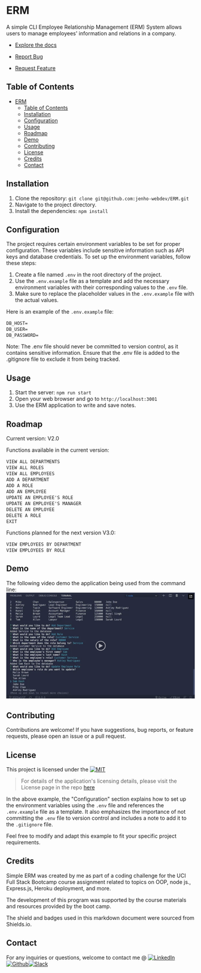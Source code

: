 # ERM
A simple CLI Employee Relationship Management (ERM) System allows users to manage employees' information and relations in a company.  

- [Explore the docs]( https://github.com/jenho-webdev/ERM)

- [Report Bug](https://github.com/jenho-webdev/ERM/issues/)

- [Request Feature](https://github.com/jenho-webdev/ERM/issues)

## Table of Contents

- [ERM](#erm)
  - [Table of Contents](#table-of-contents)
  - [Installation](#installation)
  - [Configuration](#configuration)
  - [Usage](#usage)
  - [Roadmap](#roadmap)
  - [Demo](#demo)
  - [Contributing](#contributing)
  - [License](#license)
  - [Credits](#credits)
  - [Contact](#contact)

## Installation

1. Clone the repository: `git clone git@github.com:jenho-webdev/ERM.git`
2. Navigate to the project directory.
3. Install the dependencies: `npm install`

## Configuration

The project requires certain environment variables to be set for proper configuration. These variables include sensitive information such as API keys and database credentials. To set up the environment variables, follow these steps:

1. Create a file named `.env` in the root directory of the project.
2. Use the `.env.example` file as a template and add the necessary environment variables with their corresponding values to the `.env` file.
3. Make sure to replace the placeholder values in the `.env.example` file with the actual values.

Here is an example of the `.env.example` file:

```plaintext
DB_HOST=
DB_USER=
DB_PASSWORD=
```
Note: The .env file should never be committed to version control, as it contains sensitive information. Ensure that the .env file is added to the .gitignore file to exclude it from being tracked.

## Usage

1. Start the server: `npm run start`
2. Open your web browser and go to `http://localhost:3001`
3. Use the ERM application to write and save notes.

## Roadmap

Current version: V2.0

Functions available in the current version:

```list
VIEW ALL DEPARTMENTS
VIEW ALL ROLES
VIEW ALL EMPLOYEES
ADD A DEPARTMENT
ADD A ROLE
ADD AN EMPLOYEE
UPDATE AN EMPLOYEE'S ROLE
UPDATE AN EMPLOYEE'S MANAGER
DELETE AN EMPLOYEE
DELETE A ROLE
EXIT
```

Functions planned for the next version V3.0:

```list
VIEW EMPLOYEES BY DEPARTMENT
VIEW EMPLOYEES BY ROLE
```

## Demo

The following video demo the application being used from the command line:
[![demo video on v2](./assets/video-thumbnail.png)](https://youtu.be/ryJ6cZsPmUU)

## Contributing

Contributions are welcome! If you have suggestions, bug reports, or feature requests, please open an issue or a pull request.

## License

This project is licensed under the [![MIT](https://img.shields.io/badge/License-MIT-lightgrey.svg)](https://github.com/jenho-webdev/ERM/blob/main/LICENSE)

> For details of the application's licensing details, please visit the License page in the repo [here](https://github.com/jenho-webdev/ERM/blob/main/LICENSE)
>
>
In the above example, the "Configuration" section explains how to set up the environment variables using the `.env` file and references the `.env.example` file as a template. It also emphasizes the importance of not committing the `.env` file to version control and includes a note to add it to the `.gitignore` file.

Feel free to modify and adapt this example to fit your specific project requirements.



## Credits

Simple ERM was created by me as part of a coding challenge for the UCI Full Stack Bootcamp course assignment related to topics on OOP, node js., Express.js, Heroku deployment, and more.

The development of this program was supported by the course materials and resources provided by the boot camp.

The shield and badges used in this markdown document were sourced from Shields.io.

## Contact

For any inquiries or questions, welcome to contact me @
[![LinkedIn][linkedin-shield]](https://www.linkedin.com/in/jen-h-202a1723/)[![Github][Github-shield]](https://github.com/jenho-webdev/Personal-Portfolio)[![Slack][slack-shield]](https://jenworkspace-as73396.slack.com/archives/C052QLTJQHG)

<!-- MARKDOWN LINKS & IMAGES -->
<!-- https://www.markdownguide.org/basic-syntax/#reference-style-links -->
[linkedin-shield]: https://img.shields.io/badge/-LinkedIn-black.svg?style=for-the-badge&logo=linkedin&colorB=555
[Github-shield]:https://img.shields.io/badge/GitHub-100000?style=for-the-badge&logo=github&logoColor=white
[slack-shield]:https://img.shields.io/badge/Slack-4A154B?style=for-the-badge&logo=slack&logoColor=white
